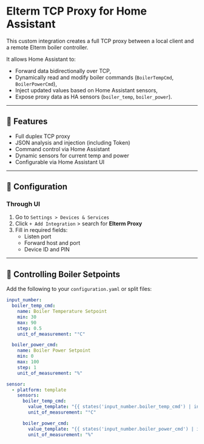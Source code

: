 # Elterm TCP Proxy for Home Assistant

This custom integration creates a full TCP proxy between a local client and a remote Elterm boiler controller.

It allows Home Assistant to:
- Forward data bidirectionally over TCP,
- Dynamically read and modify boiler commands (`BoilerTempCmd`, `BoilerPowerCmd`),
- Inject updated values based on Home Assistant sensors,
- Expose proxy data as HA sensors (`boiler_temp`, `boiler_power`).

---

## 🔧 Features

- Full duplex TCP proxy
- JSON analysis and injection (including Token)
- Command control via Home Assistant
- Dynamic sensors for current temp and power
- Configurable via Home Assistant UI

---

## 🧰 Configuration

### Through UI
1. Go to `Settings > Devices & Services`
2. Click `+ Add Integration` > search for **Elterm Proxy**
3. Fill in required fields:
   - Listen port
   - Forward host and port
   - Device ID and PIN

---

## 📡 Controlling Boiler Setpoints

Add the following to your `configuration.yaml` or split files:

```yaml
input_number:
  boiler_temp_cmd:
    name: Boiler Temperature Setpoint
    min: 30
    max: 90
    step: 0.5
    unit_of_measurement: "°C"

  boiler_power_cmd:
    name: Boiler Power Setpoint
    min: 0
    max: 100
    step: 1
    unit_of_measurement: "%"

sensor:
  - platform: template
    sensors:
      boiler_temp_cmd:
        value_template: "{{ states('input_number.boiler_temp_cmd') | int }}"
        unit_of_measurement: "°C"

      boiler_power_cmd:
        value_template: "{{ states('input_number.boiler_power_cmd') | int }}"
        unit_of_measurement: "%"
